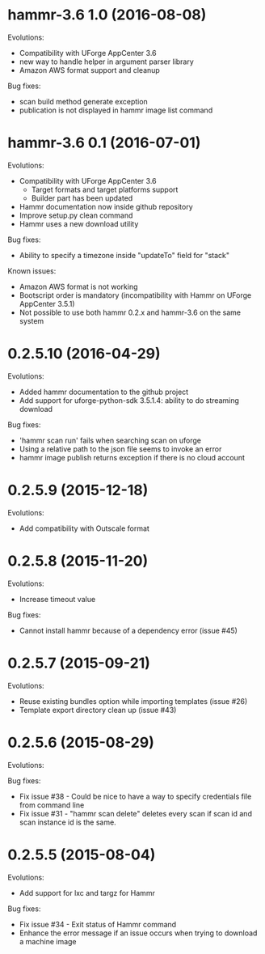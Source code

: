 hammr-3.6 1.0 (2016-08-08)
============================================
Evolutions:
* Compatibility with UForge AppCenter 3.6
* new way to handle helper in argument parser library
* Amazon AWS format support and cleanup

Bug fixes:
* scan build method generate exception
* publication is not displayed in hammr image list command

hammr-3.6 0.1 (2016-07-01)
============================================
Evolutions:
* Compatibility with UForge AppCenter 3.6
  - Target formats and target platforms support
  - Builder part has been updated
* Hammr documentation now inside github repository
* Improve setup.py clean command
* Hammr uses a new download utility

Bug fixes:
* Ability to specify a timezone inside "updateTo" field for "stack"

Known issues:
* Amazon AWS format is not working
* Bootscript order is mandatory (incompatibility with Hammr on UForge AppCenter 3.5.1)
* Not possible to use both hammr 0.2.x and hammr-3.6 on the same system

0.2.5.10 (2016-04-29)
============================================
Evolutions:
* Added hammr documentation to the github project
* Add support for uforge-python-sdk 3.5.1.4: ability to do streaming download

Bug fixes:
* 'hammr scan run' fails when searching scan on uforge
* Using a relative path to the json file seems to invoke an error
* hammr image publish returns exception if there is no cloud account

0.2.5.9 (2015-12-18)
============================================
Evolutions:
* Add compatibility with Outscale format

0.2.5.8 (2015-11-20)
============================================
Evolutions:
* Increase timeout value

Bug fixes:
* Cannot install hammr because of a dependency error (issue #45)

0.2.5.7 (2015-09-21)
============================================

Evolutions:
* Reuse existing bundles option while importing templates (issue #26)
* Template export directory clean up (issue #43)



0.2.5.6 (2015-08-29)
============================================

Evolutions:

Bug fixes:
* Fix issue #38 - Could be nice to have a way to specify credentials file from command line
* Fix issue #31 - "hammr scan delete" deletes every scan if scan id and scan instance id is the same.


0.2.5.5 (2015-08-04)
============================================

Evolutions:
* Add support for lxc and targz for Hammr

Bug fixes:
* Fix issue #34 - Exit status of Hammr command
* Enhance the error message if an issue occurs when trying to download a machine image

